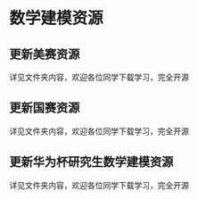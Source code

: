# 数学建模资源

## 更新美赛资源

详见文件夹内容，欢迎各位同学下载学习，完全开源

## 更新国赛资源

详见文件夹内容，欢迎各位同学下载学习，完全开源

## 更新华为杯研究生数学建模资源

详见文件夹内容，欢迎各位同学下载学习，完全开源
